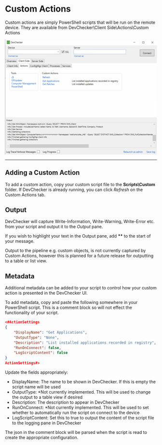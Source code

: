 # Custom Actions


Custom actions are simply PowerShell scripts that will be run on the remote device. They are available from DevChecker\Client Side\Actions\Custom Actions

![screenshot](images/customactions1.png)

---

## Adding a Custom Action

To add a custom action, copy your custom script file to the **Scripts\Custom** folder. If DevChecker is already running, you can click *Refresh* on the Custom Actions tab.

## Output
DevChecker will capture Write-Information, Write-Warning, Write-Error etc. from your script and output it to the *Output* pane.

If you wish to highlight your text in the Output pane, add **\*\*** to the start of your message.

Output to the pipeline e.g. custom objects, is not currently captured by Custom Actions, however this is planned for a future release for outputting to a table or list view.

## Metadata

Additional metadata can be added to your script to control how your custom action is presented in the DevChecker UI.

To add metadata, copy and paste the following somewhere in your PowerShell script. This is a comment block so will not effect the functionality of your script. 

```json
<#ActionSettings
{
    "DisplayName": "Get Applications",
    "OutputType": "None",
    "Description": "List installed applications recorded in registry",
    "RunOnConnect": false,
    "LogScriptContent": false
}
ActionSettings#>
```

Update the fields appropriately:
* DisplayName: The name to be shown in DevChecker. If this is empty the script name will be used
* OutputType: *Not currently implemented. This will be used to change the output to a table view if desired
* Description: The description to appear in DevChecker
* RunOnConnect: *Not currently implemented. This will be used to set whether to automatically run the script on connect to the device
* LogScriptContent: Set this to true to output the content of the script file to the logging pane in DevChecker

The json in the comment block will be parsed when the script is read to create the appropriate configuration.